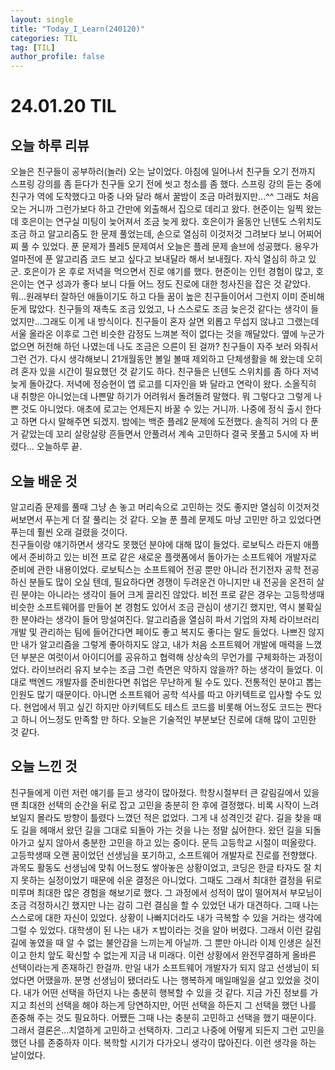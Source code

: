 ```yaml
---
layout: single
title: "Today_I_Learn(240120)"
categories: TIL
tag: [TIL]
author_profile: false
---
```


# 24.01.20 TIL

## 오늘 하루 리뷰
오늘은 친구들이 공부하러(놀러) 오는 날이었다. 아침에 일어나서 친구들 오기 전까지 스프링 강의를 좀 듣다가 친구들 오기 전에 씻고 청소를 좀 했다. 스프링 강의 듣는 중에 친구가 역에 도착했다고 마중 나와 달라 해서 꿀밤이 조금 마려웠지만...^^ 그래도 처음 오는 거니까 그런가보다 하고 간만에 외출해서 집으로 데리고 왔다. 현준이는 일찍 왔는데 호은이는 연구실 미팅이 늦어져서 조금 늦게 왔다. 호은이가 올동안 닌텐도 스위치도 조금 하고 알고리즘도 한 문제 풀었는데, 손으로 열심히 이것저것 그려보다 보니 어찌어찌 풀 수 있었다. 푼 문제가 플레5 문제여서 오늘은 플레 문제 솔브에 성공했다. 용우가 얼마전에 푼 알고리즘 코드 보고 싶다고 보내달라 해서 보내줬다. 자식 열심히 하고 있군. 호은이가 온 후로 저녁을 먹으면서 진로 얘기를 했다. 현준이는 인턴 경험이 많고, 호은이는 연구 성과가 좋다 보니 다들 어느 정도 진로에 대한 청사진을 잡은 것 같았다. 뭐...원래부터 잘하던 애들이기도 하고 다들 꿈이 높은 친구들이어서 그런지 이미 준비해 둔게 많았다. 친구들의 재촉도 조금 있었고, 나 스스로도 조금 늦은것 같다는 생각이 들었지만...그래도 이게 내 방식이다. 친구들이 혼자 살면 외롭고 무섭지 않냐고 그랬는데 서울 올라온 이후로 그런 비슷한 감정도 느껴본 적이 없다는 것을 깨달았다. 옆에 누군가 없으면 허전해 하던 나였는데 나도 조금은 으른이 된 걸까? 친구들이 자주 보러 와줘서 그런 건가. 다시 생각해보니 21개월동안 볼일 볼때 제외하고 단체생활을 해 왔는데 오히려 혼자 있을 시간이 필요했던 것 같기도 하다. 친구들은 닌텐도 스위치를 좀 하다 저녁 늦게 돌아갔다. 저녁에 정승현이 앱 로고를 디자인을 봐 달라고 연락이 왔다. 소올직히 내 취향은 아니었는데 나쁜말 하기가 어려워서 돌려돌려 말했다. 뭐 그렇다고 그렇게 나쁜 것도 아니었다. 애초에 로고는 언제든지 바꿀 수 있는 거니까. 나중에 정식 출시 한다고 하면 다시 말해주면 되겠지. 밤에는 백준 플레2 문제에 도전했다. 솔직히 거의 다 푼거 같았는데 꼬리 살랑살랑 흔들면서 안풀려서 계속 고민하다 결국 못풀고 5시에 자 버렸다... 오늘하루 끝.

## 오늘 배운 것
알고리즘 문제를 풀때 그냥 손 놓고 머리속으로 고민하는 것도 좋지만 열심히 이것저것 써보면서 푸는게 더 잘 풀리는 것 같다. 오늘 푼 플레 문제도 마냥 고민만 하고 있었다면 푸는데 훨씬 오래 걸렸을 것이다.  
친구들이랑 얘기하면서 생각도 못했던 분야에 대해 많이 들었다. 로보틱스 라든지 애플에서 준비하고 있는 비전 프로 같은 새로운 플랫폼에서 돌아가는 소프트웨어 개발자로 준비에 관한 내용이었다. 로보틱스는 소프트웨어 전공 뿐만 아니라 전기전자 공학 전공 하신 분들도 많이 오실 텐데, 필요하다면 경쟁이 두려운건 아니지만 내 전공을 온전히 살린 분야는 아니라는 생각이 들어 크게 끌리진 않았다. 비전 프로 같은 경우는 고등학생때 비슷한 소프트웨어를 만들어 본 경험도 있어서 조금 관심이 생기긴 했지만, 역시 불확실한 분야라는 생각이 들어 망설여진다. 알고리즘을 열심히 파서 기업의 자체 라이브러리 개발 및 관리하는 팀에 들어간다면 페이도 좋고 복지도 좋다는 말도 들었다. 나쁘진 않지만 내가 알고리즘을 그렇게 좋아하지도 않고, 내가 처음 소프트웨어 개발에 매력을 느꼈던 부분은 여럿이서 아이디어를 공유하고 협력해 상상속의 무언가를 구체화하는 과정이었다. 라이브러리 유지 보수는 조금 그런 측면은 약하지 않을까? 하는 생각이 들었다. 이대로 백엔드 개발자를 준비한다면 취업은 무난하게 될 수도 있다. 전통적인 분야고 뽑는 인원도 많기 때문이다. 아니면 소프트웨어 공학 석사를 따고 아키텍트로 입사할 수도 있다. 현업에서 뛰고 싶긴 하지만 아키텍트도 테스트 코드를 비롯해 어느정도 코드는 짠다고 하니 어느정도 만족할 만 하다. 오늘은 기술적인 부분보단 진로에 대해 많이 고민한 것 같다.  


## 오늘 느낀 것
친구들에게 이런 저런 얘기를 듣고 생각이 많아졌다. 학창시절부터 큰 갈림길에서 있을 땐 최대한 선택의 순간을 뒤로 잡고 고민을 충분히 한 후에 결정했다. 비록 시작이 느려 보일지 몰라도 방향이 틀렸다 느꼈던 적은 없었다. 그게 내 성격인것 같다. 길을 찾을 때도 길을 헤매서 왔던 길을 그대로 되돌아 가는 것을 나는 정말 싫어한다. 왔던 길을 되돌아가고 싶지 않아서 충분한 고민을 하고 있는 중이다. 문득 고등학교 시절이 떠올랐다. 고등학생때 오랜 꿈이었던 선생님을 포기하고, 소프트웨어 개발자로 진로를 전향했다. 과목도 활동도 선생님에 맞춰 어느정도 쌓아놓은 상황이었고, 코딩은 한글 타자도 잘 치지 못하는 실정이었기 때문에 쉬운 결정은 아니었다. 그때도 그래서 최대한 결정을 뒤로 미루며 최대한 많은 경험을 해보기로 했다. 그 과정에서 성적이 많이 떨어져서 부모님이 조금 걱정하시긴 했지만 나는 감히 그런 결심을 할 수 있었던 내가 대견하다. 그때 나는 스스로에 대한 자신이 있었다. 상황이 나빠지더라도 내가 극복할 수 있을 거라는 생각에 그럴 수 있었다. 대학생이 된 나는 내가 ㅈ밥이라는 것을 알아 버렸다. 그래서 이런 갈림길에 놓였을 때 알 수 없는 불안감을 느끼는게 아닐까. 그 뿐만 아니라 이제 인생은 실전이고 한치 앞도 확신할 수 없는게 지금 내 미래다. 이런 상황에서 완전무결하게 올바른 선택이라는게 존재하긴 한걸까. 만일 내가 소프트웨어 개발자가 되지 않고 선생님이 되었다면 어땠을까. 분명 선생님이 됐더라도 나는 행복하게 매일매일을 살고 있었을 것이다. 내가 어떤 선택을 하던지 나는 충분히 행복할 수 있을 것 같다. 지금 가진 정보를 가지고 최선의 선택을 해야 하는게 당연하지만, 어떤 선택을 하든지 그 선택을 했던 나를 존중해 주는 것도 필요하다. 어쨌든 그때 나는 충분히 고민하고 선택을 했기 때문이다. 그래서 결론은...치열하게 고민하고 선택하자. 그리고 나중에 어떻게 되든지 그런 고민을 했던 나를 존중하자 이다. 복학할 시기가 다가오니 생각이 많아진다. 이런 생각을 하는 날이었다.
